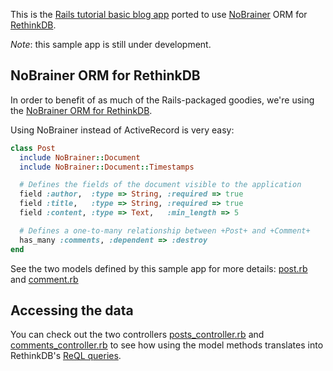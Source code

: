 This is the [Rails tutorial basic blog app](http://guides.rubyonrails.org/getting_started.html)
ported to use [NoBrainer](http://nobrainer.io/) ORM for [RethinkDB](http://www.rethinkdb.com).

_Note_: this sample app is still under development.

## NoBrainer ORM for RethinkDB ##

In order to benefit of as much of the Rails-packaged goodies,
we're using the [NoBrainer ORM for RethinkDB](http://nobrainer.io/).

Using NoBrainer instead of ActiveRecord is very easy:

```ruby
class Post
  include NoBrainer::Document
  include NoBrainer::Document::Timestamps

  # Defines the fields of the document visible to the application
  field :author,  :type => String, :required => true
  field :title,   :type => String, :required => true
  field :content, :type => Text,   :min_length => 5

  # Defines a one-to-many relationship between +Post+ and +Comment+
  has_many :comments, :dependent => :destroy
end
```

See the two models defined by this sample app for more details:
[post.rb](https://github.com/rethinkdb/rails-nobrainer-blog/blob/master/app/models/post.rb)
and [comment.rb](https://github.com/rethinkdb/rails-nobrainer-blog/blob/master/app/models/comment.rb)

## Accessing the data ##

You can check out the two controllers [posts_controller.rb](https://github.com/rethinkdb/rails-nobrainer-blog/blob/master/app/controllers/posts_controller.rb)
and [comments_controller.rb](https://github.com/rethinkdb/rails-nobrainer-blog/blob/master/app/controllers/comments_controller.rb)
to see how using the model methods translates
into RethinkDB's [ReQL queries](http://www.rethinkdb.com/api/#rb).

